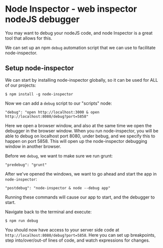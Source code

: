 Node Inspector - web inspector nodeJS debugger
==============================================

You may want to debug your nodeJS code, and node Inspector
is a great tool that allows for this.

We can set up an npm `debug` automation script that we can use to
facilitate node-inspector.

Setup node-inspector
--------------------

We can start by installing node-inspector globally, so it can be
used for ALL of our projects:

`$ npm install -g node-inspector`

Now we can add a `debug` script to our "scripts" node:

`"debug": "open http://localhost:3000 & open http://localhost:8080/debug?port=5858"`

Here we open a browser window, and also at the same time we open
the debugger in the browser window. When you run node-inspector,
you will be able to debug on localhost port 8080, under bebug, and
we specify this to happen on port 5858. This will open up the
node-inspector debugging window in another browser.

Before we `debug`, we want to make sure we run grunt:

`"predebug": "grunt"`

After we've opened the windows, we want to go ahead and start
the app in `node-inspector`:

`"postdebug": "node-inspector & node --debug app"`

Running these commands will cause our app to start, and the
debugger to start.

Navigate back to the terminal and execute:

`$ npm run debug`

You should now have access to your server side code at `http://localhost:8080/debug?port=5858`. Here you can set up
breakpoints, step into/over/out-of lines of code, and watch
expressions for changes.
